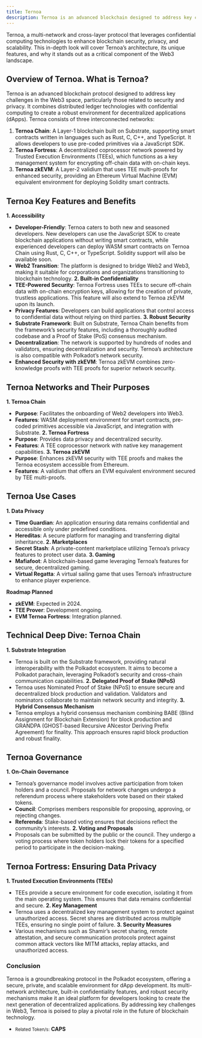 ```yaml
---
title: Ternoa
description: Ternoa is an advanced blockchain designed to address key challenges in the Web3 space related to security and privacy.
---
```


Ternoa, a multi-network and cross-layer protocol that leverages confidential computing technologies to enhance blockchain security, privacy, and scalability. This in-depth look will cover Ternoa’s architecture, its unique features, and why it stands out as a critical component of the Web3 landscape.

## Overview of Ternoa. **What is Ternoa?**
Ternoa is an advanced blockchain protocol designed to address key challenges in the Web3 space, particularly those related to security and privacy. It combines distributed ledger technologies with confidential computing to create a robust environment for decentralized applications (dApps). Ternoa consists of three interconnected networks:

1. **Ternoa Chain**: A Layer-1 blockchain built on Substrate, supporting smart contracts written in languages such as Rust, C, C++, and TypeScript. It allows developers to use pre-coded primitives via a JavaScript SDK.
2. **Ternoa Fortress**: A decentralized coprocessor network powered by Trusted Execution Environments (TEEs), which functions as a key management system for encrypting off-chain data with on-chain keys.
3. **Ternoa zkEVM**: A Layer-2 validium that uses TEE multi-proofs for enhanced security, providing an Ethereum Virtual Machine (EVM) equivalent environment for deploying Solidity smart contracts.

## Ternoa Key Features and Benefits
**1. Accessibility**
- **Developer-Friendly**: Ternoa caters to both new and seasoned developers. New developers can use the JavaScript SDK to create blockchain applications without writing smart contracts, while experienced developers can deploy WASM smart contracts on Ternoa Chain using Rust, C, C++, or TypeScript. Solidity support will also be available soon.
- **Web2 Transition**: The platform is designed to bridge Web2 and Web3, making it suitable for corporations and organizations transitioning to blockchain technology.
**2. Built-in Confidentiality**
- **TEE-Powered Security**: Ternoa Fortress uses TEEs to secure off-chain data with on-chain encryption keys, allowing for the creation of private, trustless applications. This feature will also extend to Ternoa zkEVM upon its launch.
- **Privacy Features**: Developers can build applications that control access to confidential data without relying on third parties.
**3. Robust Security**
- **Substrate Framework**: Built on Substrate, Ternoa Chain benefits from the framework’s security features, including a thoroughly audited codebase and a Proof of Stake (PoS) consensus mechanism.
- **Decentralization**: The network is supported by hundreds of nodes and validators, ensuring decentralization and security. Ternoa’s architecture is also compatible with Polkadot’s network security.
- **Enhanced Security with zkEVM**: Ternoa zkEVM combines zero-knowledge proofs with TEE proofs for superior network security.

## Ternoa Networks and Their Purposes
**1. Ternoa Chain**
- **Purpose**: Facilitates the onboarding of Web2 developers into Web3.
- **Features**: WASM deployment environment for smart contracts, pre-coded primitives accessible via JavaScript, and integration with Substrate.
**2. Ternoa Fortress**
- **Purpose**: Provides data privacy and decentralized security.
- **Features**: A TEE coprocessor network with native key management capabilities.
**3. Ternoa zkEVM**
- **Purpose**: Enhances zkEVM security with TEE proofs and makes the Ternoa ecosystem accessible from Ethereum.
- **Features**: A validium that offers an EVM equivalent environment secured by TEE multi-proofs.
## Ternoa Use Cases
**1. Data Privacy**
- **Time Guardian**: An application ensuring data remains confidential and accessible only under predefined conditions.
- **Hereditas**: A secure platform for managing and transferring digital inheritance.
**2. Marketplaces**
- **Secret Stash**: A private-content marketplace utilizing Ternoa’s privacy features to protect user data.
**3. Gaming**
- **Mafiafoot**: A blockchain-based game leveraging Ternoa’s features for secure, decentralized gaming.
- **Virtual Regatta**: A virtual sailing game that uses Ternoa’s infrastructure to enhance player experience.

**Roadmap Planned**
- **zkEVM**: Expected in 2024.
- **TEE Prover**: Development ongoing.
- **EVM Ternoa Fortress**: Integration planned.

## Technical Deep Dive: Ternoa Chain
**1. Substrate Integration**
- Ternoa is built on the Substrate framework, providing natural interoperability with the Polkadot ecosystem. It aims to become a Polkadot parachain, leveraging Polkadot’s security and cross-chain communication capabilities.
**2. Delegated Proof of Stake (NPoS)**
- Ternoa uses Nominated Proof of Stake (NPoS) to ensure secure and decentralized block production and validation. Validators and nominators collaborate to maintain network security and integrity.
**3. Hybrid Consensus Mechanism**
- Ternoa employs a hybrid consensus mechanism combining BABE (Blind Assignment for Blockchain Extension) for block production and GRANDPA (GHOST-based Recursive ANcestor Deriving Prefix Agreement) for finality. This approach ensures rapid block production and robust finality.

## Ternoa Governance
**1. On-Chain Governance**
- Ternoa’s governance model involves active participation from token holders and a council. Proposals for network changes undergo a referendum process where stakeholders vote based on their staked tokens.
- **Council**: Comprises members responsible for proposing, approving, or rejecting changes.
- **Referenda**: Stake-based voting ensures that decisions reflect the community’s interests.
**2. Voting and Proposals**
- Proposals can be submitted by the public or the council. They undergo a voting process where token holders lock their tokens for a specified period to participate in the decision-making.

## Ternoa Fortress: Ensuring Data Privacy
**1. Trusted Execution Environments (TEEs)**
- TEEs provide a secure environment for code execution, isolating it from the main operating system. This ensures that data remains confidential and secure.
**2. Key Management**
- Ternoa uses a decentralized key management system to protect against unauthorized access. Secret shares are distributed across multiple TEEs, ensuring no single point of failure.
**3. Security Measures**
- Various mechanisms such as Shamir’s secret sharing, remote attestation, and secure communication protocols protect against common attack vectors like MITM attacks, replay attacks, and unauthorized access.
### Conclusion
Ternoa is a groundbreaking protocol in the Polkadot ecosystem, offering a secure, private, and scalable environment for dApp development. Its multi-network architecture, built-in confidentiality features, and robust security mechanisms make it an ideal platform for developers looking to create the next generation of decentralized applications. By addressing key challenges in Web3, Ternoa is poised to play a pivotal role in the future of blockchain technology.
- <small>Related Token/s:</small> **CAPS**
